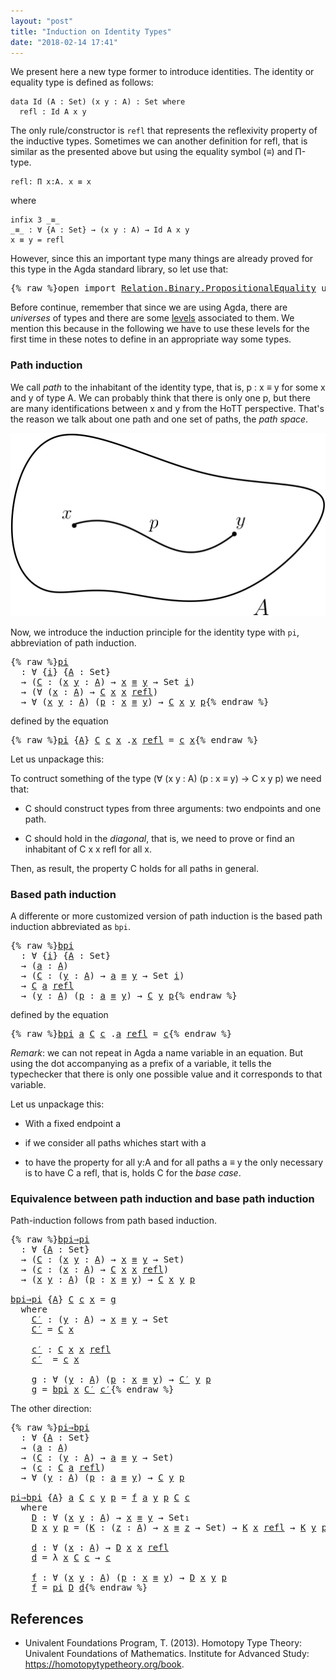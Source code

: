 ```yaml
---
layout: "post"
title: "Induction on Identity Types"
date: "2018-02-14 17:41"
---
```


We present here a new type former to introduce identities.
The identity or equality type is defined as follows:

```
data Id (A : Set) (x y : A) : Set where
  refl : Id A x y
```

The only rule/constructor is `refl` that represents the reflexivity property of
the inductive types. Sometimes we can another definition for refl, that is
similar as the presented above but using the equality symbol (_≡_) and Π-type.

```
refl: Π x:A. x ≡ x
```

where

```
infix 3 _≡_
_≡_ : ∀ {A : Set} → (x y : A) → Id A x y
x ≡ y = refl
```

However, since this an important type many things are already proved for this type
in the Agda standard library, so let use that:

<pre class="Agda">{% raw %}<a id="756" class="Keyword">open</a> <a id="761" class="Keyword">import</a> <a id="768" href="https://agda.github.io/agda-stdlib/Relation.Binary.PropositionalEquality.html" class="Module">Relation.Binary.PropositionalEquality</a> <a id="806" class="Keyword">using</a> <a id="812" class="Symbol">(</a><a id="813" href="https://agda.github.io/agda-stdlib/Agda.Builtin.Equality.html#_%E2%89%A1_.refl" class="InductiveConstructor">refl</a><a id="817" class="Symbol">;</a> <a id="819" href="https://agda.github.io/agda-stdlib/Agda.Builtin.Equality.html#_%E2%89%A1_" class="Datatype Operator">_≡_</a><a id="822" class="Symbol">)</a>{% endraw %}</pre>

Before continue, remember that since we are using Agda, there are *universes* of types and
there are some [levels](https://pigworker.wordpress.com/2015/01/09/universe-hierarchies/) associated to them.
We mention this because in the following we have to use these levels for the first time
in these notes to define in an appropriate way some types.

### Path induction

We call *path* to the inhabitant of the identity type, that is, p : x ≡ y for
some x and y of type A. We can probably think that there is only one p, but
there are many identifications between x and y from the HoTT perspective. That's
the reason we talk about one path and one set of paths, the *path space*.

![path](/assets/images/path.png)

Now, we introduce the induction principle for the identity type with `pi`,
abbreviation of path induction.

<pre class="Agda">{% raw %}<a id="pi" href="{% endraw %}{% link _posts/2018-02-14-induction-on-identity-types.md %}{% raw %}#pi" class="Function">pi</a>
  <a id="1675" class="Symbol">:</a> <a id="1677" class="Symbol">∀</a> <a id="1679" class="Symbol">{</a><a id="1680" href="{% endraw %}{% link _posts/2018-02-14-induction-on-identity-types.md %}{% raw %}#1680" class="Bound">i</a><a id="1681" class="Symbol">}</a> <a id="1683" class="Symbol">{</a><a id="1684" href="{% endraw %}{% link _posts/2018-02-14-induction-on-identity-types.md %}{% raw %}#1684" class="Bound">A</a> <a id="1686" class="Symbol">:</a> <a id="1688" class="PrimitiveType">Set</a><a id="1691" class="Symbol">}</a>
  <a id="1695" class="Symbol">→</a> <a id="1697" class="Symbol">(</a><a id="1698" href="{% endraw %}{% link _posts/2018-02-14-induction-on-identity-types.md %}{% raw %}#1698" class="Bound">C</a> <a id="1700" class="Symbol">:</a> <a id="1702" class="Symbol">(</a><a id="1703" href="{% endraw %}{% link _posts/2018-02-14-induction-on-identity-types.md %}{% raw %}#1703" class="Bound">x</a> <a id="1705" href="{% endraw %}{% link _posts/2018-02-14-induction-on-identity-types.md %}{% raw %}#1705" class="Bound">y</a> <a id="1707" class="Symbol">:</a> <a id="1709" href="{% endraw %}{% link _posts/2018-02-14-induction-on-identity-types.md %}{% raw %}#1684" class="Bound">A</a><a id="1710" class="Symbol">)</a> <a id="1712" class="Symbol">→</a> <a id="1714" href="{% endraw %}{% link _posts/2018-02-14-induction-on-identity-types.md %}{% raw %}#1703" class="Bound">x</a> <a id="1716" href="https://agda.github.io/agda-stdlib/Agda.Builtin.Equality.html#_%E2%89%A1_" class="Datatype Operator">≡</a> <a id="1718" href="{% endraw %}{% link _posts/2018-02-14-induction-on-identity-types.md %}{% raw %}#1705" class="Bound">y</a> <a id="1720" class="Symbol">→</a> <a id="1722" class="PrimitiveType">Set</a> <a id="1726" href="{% endraw %}{% link _posts/2018-02-14-induction-on-identity-types.md %}{% raw %}#1680" class="Bound">i</a><a id="1727" class="Symbol">)</a>
  <a id="1731" class="Symbol">→</a> <a id="1733" class="Symbol">(∀</a> <a id="1736" class="Symbol">(</a><a id="1737" href="{% endraw %}{% link _posts/2018-02-14-induction-on-identity-types.md %}{% raw %}#1737" class="Bound">x</a> <a id="1739" class="Symbol">:</a> <a id="1741" href="{% endraw %}{% link _posts/2018-02-14-induction-on-identity-types.md %}{% raw %}#1684" class="Bound">A</a><a id="1742" class="Symbol">)</a> <a id="1744" class="Symbol">→</a> <a id="1746" href="{% endraw %}{% link _posts/2018-02-14-induction-on-identity-types.md %}{% raw %}#1698" class="Bound">C</a> <a id="1748" href="{% endraw %}{% link _posts/2018-02-14-induction-on-identity-types.md %}{% raw %}#1737" class="Bound">x</a> <a id="1750" href="{% endraw %}{% link _posts/2018-02-14-induction-on-identity-types.md %}{% raw %}#1737" class="Bound">x</a> <a id="1752" href="https://agda.github.io/agda-stdlib/Agda.Builtin.Equality.html#_%E2%89%A1_.refl" class="InductiveConstructor">refl</a><a id="1756" class="Symbol">)</a>
  <a id="1760" class="Symbol">→</a> <a id="1762" class="Symbol">∀</a> <a id="1764" class="Symbol">(</a><a id="1765" href="{% endraw %}{% link _posts/2018-02-14-induction-on-identity-types.md %}{% raw %}#1765" class="Bound">x</a> <a id="1767" href="{% endraw %}{% link _posts/2018-02-14-induction-on-identity-types.md %}{% raw %}#1767" class="Bound">y</a> <a id="1769" class="Symbol">:</a> <a id="1771" href="{% endraw %}{% link _posts/2018-02-14-induction-on-identity-types.md %}{% raw %}#1684" class="Bound">A</a><a id="1772" class="Symbol">)</a> <a id="1774" class="Symbol">(</a><a id="1775" href="{% endraw %}{% link _posts/2018-02-14-induction-on-identity-types.md %}{% raw %}#1775" class="Bound">p</a> <a id="1777" class="Symbol">:</a> <a id="1779" href="{% endraw %}{% link _posts/2018-02-14-induction-on-identity-types.md %}{% raw %}#1765" class="Bound">x</a> <a id="1781" href="https://agda.github.io/agda-stdlib/Agda.Builtin.Equality.html#_%E2%89%A1_" class="Datatype Operator">≡</a> <a id="1783" href="{% endraw %}{% link _posts/2018-02-14-induction-on-identity-types.md %}{% raw %}#1767" class="Bound">y</a><a id="1784" class="Symbol">)</a> <a id="1786" class="Symbol">→</a> <a id="1788" href="{% endraw %}{% link _posts/2018-02-14-induction-on-identity-types.md %}{% raw %}#1698" class="Bound">C</a> <a id="1790" href="{% endraw %}{% link _posts/2018-02-14-induction-on-identity-types.md %}{% raw %}#1765" class="Bound">x</a> <a id="1792" href="{% endraw %}{% link _posts/2018-02-14-induction-on-identity-types.md %}{% raw %}#1767" class="Bound">y</a> <a id="1794" href="{% endraw %}{% link _posts/2018-02-14-induction-on-identity-types.md %}{% raw %}#1775" class="Bound">p</a>{% endraw %}</pre>

defined by the equation

<pre class="Agda">{% raw %}<a id="1846" href="{% endraw %}{% link _posts/2018-02-14-induction-on-identity-types.md %}{% raw %}#pi" class="Function">pi</a> <a id="1849" class="Symbol">{</a><a id="1850" href="{% endraw %}{% link _posts/2018-02-14-induction-on-identity-types.md %}{% raw %}#1850" class="Bound">A</a><a id="1851" class="Symbol">}</a> <a id="1853" href="{% endraw %}{% link _posts/2018-02-14-induction-on-identity-types.md %}{% raw %}#1853" class="Bound">C</a> <a id="1855" href="{% endraw %}{% link _posts/2018-02-14-induction-on-identity-types.md %}{% raw %}#1855" class="Bound">c</a> <a id="1857" href="{% endraw %}{% link _posts/2018-02-14-induction-on-identity-types.md %}{% raw %}#1857" class="Bound">x</a> <a id="1859" class="DottedPattern Symbol">.</a><a id="1860" href="{% endraw %}{% link _posts/2018-02-14-induction-on-identity-types.md %}{% raw %}#1857" class="DottedPattern Bound">x</a> <a id="1862" href="https://agda.github.io/agda-stdlib/Agda.Builtin.Equality.html#_%E2%89%A1_.refl" class="InductiveConstructor">refl</a> <a id="1867" class="Symbol">=</a> <a id="1869" href="{% endraw %}{% link _posts/2018-02-14-induction-on-identity-types.md %}{% raw %}#1855" class="Bound">c</a> <a id="1871" href="{% endraw %}{% link _posts/2018-02-14-induction-on-identity-types.md %}{% raw %}#1857" class="Bound">x</a>{% endraw %}</pre>

Let us unpackage this:

To contruct something of the type (∀ (x y : A) (p : x ≡ y) → C x y p) we need that:

+ C should construct types from three arguments: two endpoints and one path.

+ C should hold in the *diagonal*, that is, we need to prove or find an
inhabitant of C x x refl for all x.

Then, as result, the property C holds for all paths in general.

### Based path induction

A differente or more customized version of path induction is the based
path induction abbreviated as `bpi`.

<pre class="Agda">{% raw %}<a id="bpi" href="{% endraw %}{% link _posts/2018-02-14-induction-on-identity-types.md %}{% raw %}#bpi" class="Function">bpi</a>
  <a id="2400" class="Symbol">:</a> <a id="2402" class="Symbol">∀</a> <a id="2404" class="Symbol">{</a><a id="2405" href="{% endraw %}{% link _posts/2018-02-14-induction-on-identity-types.md %}{% raw %}#2405" class="Bound">i</a><a id="2406" class="Symbol">}</a> <a id="2408" class="Symbol">{</a><a id="2409" href="{% endraw %}{% link _posts/2018-02-14-induction-on-identity-types.md %}{% raw %}#2409" class="Bound">A</a> <a id="2411" class="Symbol">:</a> <a id="2413" class="PrimitiveType">Set</a><a id="2416" class="Symbol">}</a>
  <a id="2420" class="Symbol">→</a> <a id="2422" class="Symbol">(</a><a id="2423" href="{% endraw %}{% link _posts/2018-02-14-induction-on-identity-types.md %}{% raw %}#2423" class="Bound">a</a> <a id="2425" class="Symbol">:</a> <a id="2427" href="{% endraw %}{% link _posts/2018-02-14-induction-on-identity-types.md %}{% raw %}#2409" class="Bound">A</a><a id="2428" class="Symbol">)</a>
  <a id="2432" class="Symbol">→</a> <a id="2434" class="Symbol">(</a><a id="2435" href="{% endraw %}{% link _posts/2018-02-14-induction-on-identity-types.md %}{% raw %}#2435" class="Bound">C</a> <a id="2437" class="Symbol">:</a> <a id="2439" class="Symbol">(</a><a id="2440" href="{% endraw %}{% link _posts/2018-02-14-induction-on-identity-types.md %}{% raw %}#2440" class="Bound">y</a> <a id="2442" class="Symbol">:</a> <a id="2444" href="{% endraw %}{% link _posts/2018-02-14-induction-on-identity-types.md %}{% raw %}#2409" class="Bound">A</a><a id="2445" class="Symbol">)</a> <a id="2447" class="Symbol">→</a> <a id="2449" href="{% endraw %}{% link _posts/2018-02-14-induction-on-identity-types.md %}{% raw %}#2423" class="Bound">a</a> <a id="2451" href="https://agda.github.io/agda-stdlib/Agda.Builtin.Equality.html#_%E2%89%A1_" class="Datatype Operator">≡</a> <a id="2453" href="{% endraw %}{% link _posts/2018-02-14-induction-on-identity-types.md %}{% raw %}#2440" class="Bound">y</a> <a id="2455" class="Symbol">→</a> <a id="2457" class="PrimitiveType">Set</a> <a id="2461" href="{% endraw %}{% link _posts/2018-02-14-induction-on-identity-types.md %}{% raw %}#2405" class="Bound">i</a><a id="2462" class="Symbol">)</a>
  <a id="2466" class="Symbol">→</a> <a id="2468" href="{% endraw %}{% link _posts/2018-02-14-induction-on-identity-types.md %}{% raw %}#2435" class="Bound">C</a> <a id="2470" href="{% endraw %}{% link _posts/2018-02-14-induction-on-identity-types.md %}{% raw %}#2423" class="Bound">a</a> <a id="2472" href="https://agda.github.io/agda-stdlib/Agda.Builtin.Equality.html#_%E2%89%A1_.refl" class="InductiveConstructor">refl</a>
  <a id="2479" class="Symbol">→</a> <a id="2481" class="Symbol">(</a><a id="2482" href="{% endraw %}{% link _posts/2018-02-14-induction-on-identity-types.md %}{% raw %}#2482" class="Bound">y</a> <a id="2484" class="Symbol">:</a> <a id="2486" href="{% endraw %}{% link _posts/2018-02-14-induction-on-identity-types.md %}{% raw %}#2409" class="Bound">A</a><a id="2487" class="Symbol">)</a> <a id="2489" class="Symbol">(</a><a id="2490" href="{% endraw %}{% link _posts/2018-02-14-induction-on-identity-types.md %}{% raw %}#2490" class="Bound">p</a> <a id="2492" class="Symbol">:</a> <a id="2494" href="{% endraw %}{% link _posts/2018-02-14-induction-on-identity-types.md %}{% raw %}#2423" class="Bound">a</a> <a id="2496" href="https://agda.github.io/agda-stdlib/Agda.Builtin.Equality.html#_%E2%89%A1_" class="Datatype Operator">≡</a> <a id="2498" href="{% endraw %}{% link _posts/2018-02-14-induction-on-identity-types.md %}{% raw %}#2482" class="Bound">y</a><a id="2499" class="Symbol">)</a> <a id="2501" class="Symbol">→</a> <a id="2503" href="{% endraw %}{% link _posts/2018-02-14-induction-on-identity-types.md %}{% raw %}#2435" class="Bound">C</a> <a id="2505" href="{% endraw %}{% link _posts/2018-02-14-induction-on-identity-types.md %}{% raw %}#2482" class="Bound">y</a> <a id="2507" href="{% endraw %}{% link _posts/2018-02-14-induction-on-identity-types.md %}{% raw %}#2490" class="Bound">p</a>{% endraw %}</pre>

defined by the equation

<pre class="Agda">{% raw %}<a id="2559" href="{% endraw %}{% link _posts/2018-02-14-induction-on-identity-types.md %}{% raw %}#bpi" class="Function">bpi</a> <a id="2563" href="{% endraw %}{% link _posts/2018-02-14-induction-on-identity-types.md %}{% raw %}#2563" class="Bound">a</a> <a id="2565" href="{% endraw %}{% link _posts/2018-02-14-induction-on-identity-types.md %}{% raw %}#2565" class="Bound">C</a> <a id="2567" href="{% endraw %}{% link _posts/2018-02-14-induction-on-identity-types.md %}{% raw %}#2567" class="Bound">c</a> <a id="2569" class="DottedPattern Symbol">.</a><a id="2570" href="{% endraw %}{% link _posts/2018-02-14-induction-on-identity-types.md %}{% raw %}#2563" class="DottedPattern Bound">a</a> <a id="2572" href="https://agda.github.io/agda-stdlib/Agda.Builtin.Equality.html#_%E2%89%A1_.refl" class="InductiveConstructor">refl</a> <a id="2577" class="Symbol">=</a> <a id="2579" href="{% endraw %}{% link _posts/2018-02-14-induction-on-identity-types.md %}{% raw %}#2567" class="Bound">c</a>{% endraw %}</pre>

*Remark*: we can not repeat in Agda a name variable in an equation. But using
the dot accompanying as a prefix of a variable, it tells the typechecker that
there is only one possible value and it corresponds to that variable.

Let us unpackage this:

+ With a fixed endpoint a

+ if we consider all paths whiches start with a

+ to have the property for all y:A and for all paths a ≡ y the only
necessary is to have C a refl, that is, holds C for the *base case*.


### Equivalence between path induction and base path induction

Path-induction follows from path based induction.

<pre class="Agda">{% raw %}<a id="bpi⇒pi" href="{% endraw %}{% link _posts/2018-02-14-induction-on-identity-types.md %}{% raw %}#bpi%E2%87%92pi" class="Function">bpi⇒pi</a>
  <a id="3196" class="Symbol">:</a> <a id="3198" class="Symbol">∀</a> <a id="3200" class="Symbol">{</a><a id="3201" href="{% endraw %}{% link _posts/2018-02-14-induction-on-identity-types.md %}{% raw %}#3201" class="Bound">A</a> <a id="3203" class="Symbol">:</a> <a id="3205" class="PrimitiveType">Set</a><a id="3208" class="Symbol">}</a>
  <a id="3212" class="Symbol">→</a> <a id="3214" class="Symbol">(</a><a id="3215" href="{% endraw %}{% link _posts/2018-02-14-induction-on-identity-types.md %}{% raw %}#3215" class="Bound">C</a> <a id="3217" class="Symbol">:</a> <a id="3219" class="Symbol">(</a><a id="3220" href="{% endraw %}{% link _posts/2018-02-14-induction-on-identity-types.md %}{% raw %}#3220" class="Bound">x</a> <a id="3222" href="{% endraw %}{% link _posts/2018-02-14-induction-on-identity-types.md %}{% raw %}#3222" class="Bound">y</a> <a id="3224" class="Symbol">:</a> <a id="3226" href="{% endraw %}{% link _posts/2018-02-14-induction-on-identity-types.md %}{% raw %}#3201" class="Bound">A</a><a id="3227" class="Symbol">)</a> <a id="3229" class="Symbol">→</a> <a id="3231" href="{% endraw %}{% link _posts/2018-02-14-induction-on-identity-types.md %}{% raw %}#3220" class="Bound">x</a> <a id="3233" href="https://agda.github.io/agda-stdlib/Agda.Builtin.Equality.html#_%E2%89%A1_" class="Datatype Operator">≡</a> <a id="3235" href="{% endraw %}{% link _posts/2018-02-14-induction-on-identity-types.md %}{% raw %}#3222" class="Bound">y</a> <a id="3237" class="Symbol">→</a> <a id="3239" class="PrimitiveType">Set</a><a id="3242" class="Symbol">)</a>
  <a id="3246" class="Symbol">→</a> <a id="3248" class="Symbol">(</a><a id="3249" href="{% endraw %}{% link _posts/2018-02-14-induction-on-identity-types.md %}{% raw %}#3249" class="Bound">c</a> <a id="3251" class="Symbol">:</a> <a id="3253" class="Symbol">(</a><a id="3254" href="{% endraw %}{% link _posts/2018-02-14-induction-on-identity-types.md %}{% raw %}#3254" class="Bound">x</a> <a id="3256" class="Symbol">:</a> <a id="3258" href="{% endraw %}{% link _posts/2018-02-14-induction-on-identity-types.md %}{% raw %}#3201" class="Bound">A</a><a id="3259" class="Symbol">)</a> <a id="3261" class="Symbol">→</a> <a id="3263" href="{% endraw %}{% link _posts/2018-02-14-induction-on-identity-types.md %}{% raw %}#3215" class="Bound">C</a> <a id="3265" href="{% endraw %}{% link _posts/2018-02-14-induction-on-identity-types.md %}{% raw %}#3254" class="Bound">x</a> <a id="3267" href="{% endraw %}{% link _posts/2018-02-14-induction-on-identity-types.md %}{% raw %}#3254" class="Bound">x</a> <a id="3269" href="https://agda.github.io/agda-stdlib/Agda.Builtin.Equality.html#_%E2%89%A1_.refl" class="InductiveConstructor">refl</a><a id="3273" class="Symbol">)</a>
  <a id="3277" class="Symbol">→</a> <a id="3279" class="Symbol">(</a><a id="3280" href="{% endraw %}{% link _posts/2018-02-14-induction-on-identity-types.md %}{% raw %}#3280" class="Bound">x</a> <a id="3282" href="{% endraw %}{% link _posts/2018-02-14-induction-on-identity-types.md %}{% raw %}#3282" class="Bound">y</a> <a id="3284" class="Symbol">:</a> <a id="3286" href="{% endraw %}{% link _posts/2018-02-14-induction-on-identity-types.md %}{% raw %}#3201" class="Bound">A</a><a id="3287" class="Symbol">)</a> <a id="3289" class="Symbol">(</a><a id="3290" href="{% endraw %}{% link _posts/2018-02-14-induction-on-identity-types.md %}{% raw %}#3290" class="Bound">p</a> <a id="3292" class="Symbol">:</a> <a id="3294" href="{% endraw %}{% link _posts/2018-02-14-induction-on-identity-types.md %}{% raw %}#3280" class="Bound">x</a> <a id="3296" href="https://agda.github.io/agda-stdlib/Agda.Builtin.Equality.html#_%E2%89%A1_" class="Datatype Operator">≡</a> <a id="3298" href="{% endraw %}{% link _posts/2018-02-14-induction-on-identity-types.md %}{% raw %}#3282" class="Bound">y</a><a id="3299" class="Symbol">)</a> <a id="3301" class="Symbol">→</a> <a id="3303" href="{% endraw %}{% link _posts/2018-02-14-induction-on-identity-types.md %}{% raw %}#3215" class="Bound">C</a> <a id="3305" href="{% endraw %}{% link _posts/2018-02-14-induction-on-identity-types.md %}{% raw %}#3280" class="Bound">x</a> <a id="3307" href="{% endraw %}{% link _posts/2018-02-14-induction-on-identity-types.md %}{% raw %}#3282" class="Bound">y</a> <a id="3309" href="{% endraw %}{% link _posts/2018-02-14-induction-on-identity-types.md %}{% raw %}#3290" class="Bound">p</a>

<a id="3312" href="{% endraw %}{% link _posts/2018-02-14-induction-on-identity-types.md %}{% raw %}#bpi%E2%87%92pi" class="Function">bpi⇒pi</a> <a id="3319" class="Symbol">{</a><a id="3320" href="{% endraw %}{% link _posts/2018-02-14-induction-on-identity-types.md %}{% raw %}#3320" class="Bound">A</a><a id="3321" class="Symbol">}</a> <a id="3323" href="{% endraw %}{% link _posts/2018-02-14-induction-on-identity-types.md %}{% raw %}#3323" class="Bound">C</a> <a id="3325" href="{% endraw %}{% link _posts/2018-02-14-induction-on-identity-types.md %}{% raw %}#3325" class="Bound">c</a> <a id="3327" href="{% endraw %}{% link _posts/2018-02-14-induction-on-identity-types.md %}{% raw %}#3327" class="Bound">x</a> <a id="3329" class="Symbol">=</a> <a id="3331" href="{% endraw %}{% link _posts/2018-02-14-induction-on-identity-types.md %}{% raw %}#3425" class="Function">g</a>
  <a id="3335" class="Keyword">where</a>
    <a id="3345" href="{% endraw %}{% link _posts/2018-02-14-induction-on-identity-types.md %}{% raw %}#3345" class="Function">C′</a> <a id="3348" class="Symbol">:</a> <a id="3350" class="Symbol">(</a><a id="3351" href="{% endraw %}{% link _posts/2018-02-14-induction-on-identity-types.md %}{% raw %}#3351" class="Bound">y</a> <a id="3353" class="Symbol">:</a> <a id="3355" href="{% endraw %}{% link _posts/2018-02-14-induction-on-identity-types.md %}{% raw %}#3320" class="Bound">A</a><a id="3356" class="Symbol">)</a> <a id="3358" class="Symbol">→</a> <a id="3360" href="{% endraw %}{% link _posts/2018-02-14-induction-on-identity-types.md %}{% raw %}#3327" class="Bound">x</a> <a id="3362" href="https://agda.github.io/agda-stdlib/Agda.Builtin.Equality.html#_%E2%89%A1_" class="Datatype Operator">≡</a> <a id="3364" href="{% endraw %}{% link _posts/2018-02-14-induction-on-identity-types.md %}{% raw %}#3351" class="Bound">y</a> <a id="3366" class="Symbol">→</a> <a id="3368" class="PrimitiveType">Set</a>
    <a id="3376" href="{% endraw %}{% link _posts/2018-02-14-induction-on-identity-types.md %}{% raw %}#3345" class="Function">C′</a> <a id="3379" class="Symbol">=</a> <a id="3381" href="{% endraw %}{% link _posts/2018-02-14-induction-on-identity-types.md %}{% raw %}#3323" class="Bound">C</a> <a id="3383" href="{% endraw %}{% link _posts/2018-02-14-induction-on-identity-types.md %}{% raw %}#3327" class="Bound">x</a>

    <a id="3390" href="{% endraw %}{% link _posts/2018-02-14-induction-on-identity-types.md %}{% raw %}#3390" class="Function">c′</a> <a id="3393" class="Symbol">:</a> <a id="3395" href="{% endraw %}{% link _posts/2018-02-14-induction-on-identity-types.md %}{% raw %}#3323" class="Bound">C</a> <a id="3397" href="{% endraw %}{% link _posts/2018-02-14-induction-on-identity-types.md %}{% raw %}#3327" class="Bound">x</a> <a id="3399" href="{% endraw %}{% link _posts/2018-02-14-induction-on-identity-types.md %}{% raw %}#3327" class="Bound">x</a> <a id="3401" href="https://agda.github.io/agda-stdlib/Agda.Builtin.Equality.html#_%E2%89%A1_.refl" class="InductiveConstructor">refl</a>
    <a id="3410" href="{% endraw %}{% link _posts/2018-02-14-induction-on-identity-types.md %}{% raw %}#3390" class="Function">c′</a>  <a id="3414" class="Symbol">=</a> <a id="3416" href="{% endraw %}{% link _posts/2018-02-14-induction-on-identity-types.md %}{% raw %}#3325" class="Bound">c</a> <a id="3418" href="{% endraw %}{% link _posts/2018-02-14-induction-on-identity-types.md %}{% raw %}#3327" class="Bound">x</a>

    <a id="3425" href="{% endraw %}{% link _posts/2018-02-14-induction-on-identity-types.md %}{% raw %}#3425" class="Function">g</a> <a id="3427" class="Symbol">:</a> <a id="3429" class="Symbol">∀</a> <a id="3431" class="Symbol">(</a><a id="3432" href="{% endraw %}{% link _posts/2018-02-14-induction-on-identity-types.md %}{% raw %}#3432" class="Bound">y</a> <a id="3434" class="Symbol">:</a> <a id="3436" href="{% endraw %}{% link _posts/2018-02-14-induction-on-identity-types.md %}{% raw %}#3320" class="Bound">A</a><a id="3437" class="Symbol">)</a> <a id="3439" class="Symbol">(</a><a id="3440" href="{% endraw %}{% link _posts/2018-02-14-induction-on-identity-types.md %}{% raw %}#3440" class="Bound">p</a> <a id="3442" class="Symbol">:</a> <a id="3444" href="{% endraw %}{% link _posts/2018-02-14-induction-on-identity-types.md %}{% raw %}#3327" class="Bound">x</a> <a id="3446" href="https://agda.github.io/agda-stdlib/Agda.Builtin.Equality.html#_%E2%89%A1_" class="Datatype Operator">≡</a> <a id="3448" href="{% endraw %}{% link _posts/2018-02-14-induction-on-identity-types.md %}{% raw %}#3432" class="Bound">y</a><a id="3449" class="Symbol">)</a> <a id="3451" class="Symbol">→</a> <a id="3453" href="{% endraw %}{% link _posts/2018-02-14-induction-on-identity-types.md %}{% raw %}#3345" class="Function">C′</a> <a id="3456" href="{% endraw %}{% link _posts/2018-02-14-induction-on-identity-types.md %}{% raw %}#3432" class="Bound">y</a> <a id="3458" href="{% endraw %}{% link _posts/2018-02-14-induction-on-identity-types.md %}{% raw %}#3440" class="Bound">p</a>
    <a id="3464" href="{% endraw %}{% link _posts/2018-02-14-induction-on-identity-types.md %}{% raw %}#3425" class="Function">g</a> <a id="3466" class="Symbol">=</a> <a id="3468" href="{% endraw %}{% link _posts/2018-02-14-induction-on-identity-types.md %}{% raw %}#bpi" class="Function">bpi</a> <a id="3472" href="{% endraw %}{% link _posts/2018-02-14-induction-on-identity-types.md %}{% raw %}#3327" class="Bound">x</a> <a id="3474" href="{% endraw %}{% link _posts/2018-02-14-induction-on-identity-types.md %}{% raw %}#3345" class="Function">C′</a> <a id="3477" href="{% endraw %}{% link _posts/2018-02-14-induction-on-identity-types.md %}{% raw %}#3390" class="Function">c′</a>{% endraw %}</pre>

The other direction:

<pre class="Agda">{% raw %}<a id="pi⇒bpi" href="{% endraw %}{% link _posts/2018-02-14-induction-on-identity-types.md %}{% raw %}#pi%E2%87%92bpi" class="Function">pi⇒bpi</a>
  <a id="3536" class="Symbol">:</a> <a id="3538" class="Symbol">∀</a> <a id="3540" class="Symbol">{</a><a id="3541" href="{% endraw %}{% link _posts/2018-02-14-induction-on-identity-types.md %}{% raw %}#3541" class="Bound">A</a> <a id="3543" class="Symbol">:</a> <a id="3545" class="PrimitiveType">Set</a><a id="3548" class="Symbol">}</a>
  <a id="3552" class="Symbol">→</a> <a id="3554" class="Symbol">(</a><a id="3555" href="{% endraw %}{% link _posts/2018-02-14-induction-on-identity-types.md %}{% raw %}#3555" class="Bound">a</a> <a id="3557" class="Symbol">:</a> <a id="3559" href="{% endraw %}{% link _posts/2018-02-14-induction-on-identity-types.md %}{% raw %}#3541" class="Bound">A</a><a id="3560" class="Symbol">)</a>
  <a id="3564" class="Symbol">→</a> <a id="3566" class="Symbol">(</a><a id="3567" href="{% endraw %}{% link _posts/2018-02-14-induction-on-identity-types.md %}{% raw %}#3567" class="Bound">C</a> <a id="3569" class="Symbol">:</a> <a id="3571" class="Symbol">(</a><a id="3572" href="{% endraw %}{% link _posts/2018-02-14-induction-on-identity-types.md %}{% raw %}#3572" class="Bound">y</a> <a id="3574" class="Symbol">:</a> <a id="3576" href="{% endraw %}{% link _posts/2018-02-14-induction-on-identity-types.md %}{% raw %}#3541" class="Bound">A</a><a id="3577" class="Symbol">)</a> <a id="3579" class="Symbol">→</a> <a id="3581" href="{% endraw %}{% link _posts/2018-02-14-induction-on-identity-types.md %}{% raw %}#3555" class="Bound">a</a> <a id="3583" href="https://agda.github.io/agda-stdlib/Agda.Builtin.Equality.html#_%E2%89%A1_" class="Datatype Operator">≡</a> <a id="3585" href="{% endraw %}{% link _posts/2018-02-14-induction-on-identity-types.md %}{% raw %}#3572" class="Bound">y</a> <a id="3587" class="Symbol">→</a> <a id="3589" class="PrimitiveType">Set</a><a id="3592" class="Symbol">)</a>
  <a id="3596" class="Symbol">→</a> <a id="3598" class="Symbol">(</a><a id="3599" href="{% endraw %}{% link _posts/2018-02-14-induction-on-identity-types.md %}{% raw %}#3599" class="Bound">c</a> <a id="3601" class="Symbol">:</a> <a id="3603" href="{% endraw %}{% link _posts/2018-02-14-induction-on-identity-types.md %}{% raw %}#3567" class="Bound">C</a> <a id="3605" href="{% endraw %}{% link _posts/2018-02-14-induction-on-identity-types.md %}{% raw %}#3555" class="Bound">a</a> <a id="3607" href="https://agda.github.io/agda-stdlib/Agda.Builtin.Equality.html#_%E2%89%A1_.refl" class="InductiveConstructor">refl</a><a id="3611" class="Symbol">)</a>
  <a id="3615" class="Symbol">→</a> <a id="3617" class="Symbol">∀</a> <a id="3619" class="Symbol">(</a><a id="3620" href="{% endraw %}{% link _posts/2018-02-14-induction-on-identity-types.md %}{% raw %}#3620" class="Bound">y</a> <a id="3622" class="Symbol">:</a> <a id="3624" href="{% endraw %}{% link _posts/2018-02-14-induction-on-identity-types.md %}{% raw %}#3541" class="Bound">A</a><a id="3625" class="Symbol">)</a> <a id="3627" class="Symbol">(</a><a id="3628" href="{% endraw %}{% link _posts/2018-02-14-induction-on-identity-types.md %}{% raw %}#3628" class="Bound">p</a> <a id="3630" class="Symbol">:</a> <a id="3632" href="{% endraw %}{% link _posts/2018-02-14-induction-on-identity-types.md %}{% raw %}#3555" class="Bound">a</a> <a id="3634" href="https://agda.github.io/agda-stdlib/Agda.Builtin.Equality.html#_%E2%89%A1_" class="Datatype Operator">≡</a> <a id="3636" href="{% endraw %}{% link _posts/2018-02-14-induction-on-identity-types.md %}{% raw %}#3620" class="Bound">y</a><a id="3637" class="Symbol">)</a> <a id="3639" class="Symbol">→</a> <a id="3641" href="{% endraw %}{% link _posts/2018-02-14-induction-on-identity-types.md %}{% raw %}#3567" class="Bound">C</a> <a id="3643" href="{% endraw %}{% link _posts/2018-02-14-induction-on-identity-types.md %}{% raw %}#3620" class="Bound">y</a> <a id="3645" href="{% endraw %}{% link _posts/2018-02-14-induction-on-identity-types.md %}{% raw %}#3628" class="Bound">p</a>

<a id="3648" href="{% endraw %}{% link _posts/2018-02-14-induction-on-identity-types.md %}{% raw %}#pi%E2%87%92bpi" class="Function">pi⇒bpi</a> <a id="3655" class="Symbol">{</a><a id="3656" href="{% endraw %}{% link _posts/2018-02-14-induction-on-identity-types.md %}{% raw %}#3656" class="Bound">A</a><a id="3657" class="Symbol">}</a> <a id="3659" href="{% endraw %}{% link _posts/2018-02-14-induction-on-identity-types.md %}{% raw %}#3659" class="Bound">a</a> <a id="3661" href="{% endraw %}{% link _posts/2018-02-14-induction-on-identity-types.md %}{% raw %}#3661" class="Bound">C</a> <a id="3663" href="{% endraw %}{% link _posts/2018-02-14-induction-on-identity-types.md %}{% raw %}#3663" class="Bound">c</a> <a id="3665" href="{% endraw %}{% link _posts/2018-02-14-induction-on-identity-types.md %}{% raw %}#3665" class="Bound">y</a> <a id="3667" href="{% endraw %}{% link _posts/2018-02-14-induction-on-identity-types.md %}{% raw %}#3667" class="Bound">p</a> <a id="3669" class="Symbol">=</a> <a id="3671" href="{% endraw %}{% link _posts/2018-02-14-induction-on-identity-types.md %}{% raw %}#3844" class="Function">f</a> <a id="3673" href="{% endraw %}{% link _posts/2018-02-14-induction-on-identity-types.md %}{% raw %}#3659" class="Bound">a</a> <a id="3675" href="{% endraw %}{% link _posts/2018-02-14-induction-on-identity-types.md %}{% raw %}#3665" class="Bound">y</a> <a id="3677" href="{% endraw %}{% link _posts/2018-02-14-induction-on-identity-types.md %}{% raw %}#3667" class="Bound">p</a> <a id="3679" href="{% endraw %}{% link _posts/2018-02-14-induction-on-identity-types.md %}{% raw %}#3661" class="Bound">C</a> <a id="3681" href="{% endraw %}{% link _posts/2018-02-14-induction-on-identity-types.md %}{% raw %}#3663" class="Bound">c</a>
  <a id="3685" class="Keyword">where</a>
    <a id="3695" href="{% endraw %}{% link _posts/2018-02-14-induction-on-identity-types.md %}{% raw %}#3695" class="Function">D</a> <a id="3697" class="Symbol">:</a> <a id="3699" class="Symbol">∀</a> <a id="3701" class="Symbol">(</a><a id="3702" href="{% endraw %}{% link _posts/2018-02-14-induction-on-identity-types.md %}{% raw %}#3702" class="Bound">x</a> <a id="3704" href="{% endraw %}{% link _posts/2018-02-14-induction-on-identity-types.md %}{% raw %}#3704" class="Bound">y</a> <a id="3706" class="Symbol">:</a> <a id="3708" href="{% endraw %}{% link _posts/2018-02-14-induction-on-identity-types.md %}{% raw %}#3656" class="Bound">A</a><a id="3709" class="Symbol">)</a> <a id="3711" class="Symbol">→</a> <a id="3713" href="{% endraw %}{% link _posts/2018-02-14-induction-on-identity-types.md %}{% raw %}#3702" class="Bound">x</a> <a id="3715" href="https://agda.github.io/agda-stdlib/Agda.Builtin.Equality.html#_%E2%89%A1_" class="Datatype Operator">≡</a> <a id="3717" href="{% endraw %}{% link _posts/2018-02-14-induction-on-identity-types.md %}{% raw %}#3704" class="Bound">y</a> <a id="3719" class="Symbol">→</a> <a id="3721" class="PrimitiveType">Set₁</a>
    <a id="3730" href="{% endraw %}{% link _posts/2018-02-14-induction-on-identity-types.md %}{% raw %}#3695" class="Function">D</a> <a id="3732" href="{% endraw %}{% link _posts/2018-02-14-induction-on-identity-types.md %}{% raw %}#3732" class="Bound">x</a> <a id="3734" href="{% endraw %}{% link _posts/2018-02-14-induction-on-identity-types.md %}{% raw %}#3734" class="Bound">y</a> <a id="3736" href="{% endraw %}{% link _posts/2018-02-14-induction-on-identity-types.md %}{% raw %}#3736" class="Bound">p</a> <a id="3738" class="Symbol">=</a> <a id="3740" class="Symbol">(</a><a id="3741" href="{% endraw %}{% link _posts/2018-02-14-induction-on-identity-types.md %}{% raw %}#3741" class="Bound">K</a> <a id="3743" class="Symbol">:</a> <a id="3745" class="Symbol">(</a><a id="3746" href="{% endraw %}{% link _posts/2018-02-14-induction-on-identity-types.md %}{% raw %}#3746" class="Bound">z</a> <a id="3748" class="Symbol">:</a> <a id="3750" href="{% endraw %}{% link _posts/2018-02-14-induction-on-identity-types.md %}{% raw %}#3656" class="Bound">A</a><a id="3751" class="Symbol">)</a> <a id="3753" class="Symbol">→</a> <a id="3755" href="{% endraw %}{% link _posts/2018-02-14-induction-on-identity-types.md %}{% raw %}#3732" class="Bound">x</a> <a id="3757" href="https://agda.github.io/agda-stdlib/Agda.Builtin.Equality.html#_%E2%89%A1_" class="Datatype Operator">≡</a> <a id="3759" href="{% endraw %}{% link _posts/2018-02-14-induction-on-identity-types.md %}{% raw %}#3746" class="Bound">z</a> <a id="3761" class="Symbol">→</a> <a id="3763" class="PrimitiveType">Set</a><a id="3766" class="Symbol">)</a> <a id="3768" class="Symbol">→</a> <a id="3770" href="{% endraw %}{% link _posts/2018-02-14-induction-on-identity-types.md %}{% raw %}#3741" class="Bound">K</a> <a id="3772" href="{% endraw %}{% link _posts/2018-02-14-induction-on-identity-types.md %}{% raw %}#3732" class="Bound">x</a> <a id="3774" href="https://agda.github.io/agda-stdlib/Agda.Builtin.Equality.html#_%E2%89%A1_.refl" class="InductiveConstructor">refl</a> <a id="3779" class="Symbol">→</a> <a id="3781" href="{% endraw %}{% link _posts/2018-02-14-induction-on-identity-types.md %}{% raw %}#3741" class="Bound">K</a> <a id="3783" href="{% endraw %}{% link _posts/2018-02-14-induction-on-identity-types.md %}{% raw %}#3734" class="Bound">y</a> <a id="3785" href="{% endraw %}{% link _posts/2018-02-14-induction-on-identity-types.md %}{% raw %}#3736" class="Bound">p</a>

    <a id="3792" href="{% endraw %}{% link _posts/2018-02-14-induction-on-identity-types.md %}{% raw %}#3792" class="Function">d</a> <a id="3794" class="Symbol">:</a> <a id="3796" class="Symbol">∀</a> <a id="3798" class="Symbol">(</a><a id="3799" href="{% endraw %}{% link _posts/2018-02-14-induction-on-identity-types.md %}{% raw %}#3799" class="Bound">x</a> <a id="3801" class="Symbol">:</a> <a id="3803" href="{% endraw %}{% link _posts/2018-02-14-induction-on-identity-types.md %}{% raw %}#3656" class="Bound">A</a><a id="3804" class="Symbol">)</a> <a id="3806" class="Symbol">→</a> <a id="3808" href="{% endraw %}{% link _posts/2018-02-14-induction-on-identity-types.md %}{% raw %}#3695" class="Function">D</a> <a id="3810" href="{% endraw %}{% link _posts/2018-02-14-induction-on-identity-types.md %}{% raw %}#3799" class="Bound">x</a> <a id="3812" href="{% endraw %}{% link _posts/2018-02-14-induction-on-identity-types.md %}{% raw %}#3799" class="Bound">x</a> <a id="3814" href="https://agda.github.io/agda-stdlib/Agda.Builtin.Equality.html#_%E2%89%A1_.refl" class="InductiveConstructor">refl</a>
    <a id="3823" href="{% endraw %}{% link _posts/2018-02-14-induction-on-identity-types.md %}{% raw %}#3792" class="Function">d</a> <a id="3825" class="Symbol">=</a> <a id="3827" class="Symbol">λ</a> <a id="3829" href="{% endraw %}{% link _posts/2018-02-14-induction-on-identity-types.md %}{% raw %}#3829" class="Bound">x</a> <a id="3831" href="{% endraw %}{% link _posts/2018-02-14-induction-on-identity-types.md %}{% raw %}#3831" class="Bound">C</a> <a id="3833" href="{% endraw %}{% link _posts/2018-02-14-induction-on-identity-types.md %}{% raw %}#3833" class="Bound">c</a> <a id="3835" class="Symbol">→</a> <a id="3837" href="{% endraw %}{% link _posts/2018-02-14-induction-on-identity-types.md %}{% raw %}#3833" class="Bound">c</a>

    <a id="3844" href="{% endraw %}{% link _posts/2018-02-14-induction-on-identity-types.md %}{% raw %}#3844" class="Function">f</a> <a id="3846" class="Symbol">:</a> <a id="3848" class="Symbol">∀</a> <a id="3850" class="Symbol">(</a><a id="3851" href="{% endraw %}{% link _posts/2018-02-14-induction-on-identity-types.md %}{% raw %}#3851" class="Bound">x</a> <a id="3853" href="{% endraw %}{% link _posts/2018-02-14-induction-on-identity-types.md %}{% raw %}#3853" class="Bound">y</a> <a id="3855" class="Symbol">:</a> <a id="3857" href="{% endraw %}{% link _posts/2018-02-14-induction-on-identity-types.md %}{% raw %}#3656" class="Bound">A</a><a id="3858" class="Symbol">)</a> <a id="3860" class="Symbol">(</a><a id="3861" href="{% endraw %}{% link _posts/2018-02-14-induction-on-identity-types.md %}{% raw %}#3861" class="Bound">p</a> <a id="3863" class="Symbol">:</a> <a id="3865" href="{% endraw %}{% link _posts/2018-02-14-induction-on-identity-types.md %}{% raw %}#3851" class="Bound">x</a> <a id="3867" href="https://agda.github.io/agda-stdlib/Agda.Builtin.Equality.html#_%E2%89%A1_" class="Datatype Operator">≡</a> <a id="3869" href="{% endraw %}{% link _posts/2018-02-14-induction-on-identity-types.md %}{% raw %}#3853" class="Bound">y</a><a id="3870" class="Symbol">)</a> <a id="3872" class="Symbol">→</a> <a id="3874" href="{% endraw %}{% link _posts/2018-02-14-induction-on-identity-types.md %}{% raw %}#3695" class="Function">D</a> <a id="3876" href="{% endraw %}{% link _posts/2018-02-14-induction-on-identity-types.md %}{% raw %}#3851" class="Bound">x</a> <a id="3878" href="{% endraw %}{% link _posts/2018-02-14-induction-on-identity-types.md %}{% raw %}#3853" class="Bound">y</a> <a id="3880" href="{% endraw %}{% link _posts/2018-02-14-induction-on-identity-types.md %}{% raw %}#3861" class="Bound">p</a>
    <a id="3886" href="{% endraw %}{% link _posts/2018-02-14-induction-on-identity-types.md %}{% raw %}#3844" class="Function">f</a> <a id="3888" class="Symbol">=</a> <a id="3890" href="{% endraw %}{% link _posts/2018-02-14-induction-on-identity-types.md %}{% raw %}#pi" class="Function">pi</a> <a id="3893" href="{% endraw %}{% link _posts/2018-02-14-induction-on-identity-types.md %}{% raw %}#3695" class="Function">D</a> <a id="3895" href="{% endraw %}{% link _posts/2018-02-14-induction-on-identity-types.md %}{% raw %}#3792" class="Function">d</a>{% endraw %}</pre>


## References

* Univalent Foundations Program, T. (2013). Homotopy Type Theory: Univalent
Foundations of Mathematics. Institute for Advanced Study:
https://homotopytypetheory.org/book.
